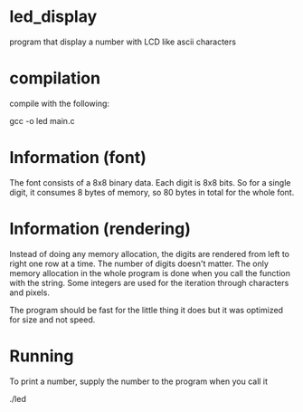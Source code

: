 # led_display
program that display a number with LCD like ascii characters

# compilation

compile with the following:   

gcc -o led main.c 

# Information (font)

The font consists of a 8x8 binary data. Each digit is 8x8 bits. So for a single digit, it consumes 8 bytes of memory, so 80 bytes in total for the whole font.

# Information (rendering)

Instead of doing any memory allocation, the digits are rendered from left to right one row at a time. The number of digits doesn't matter. The only memory allocation in the whole program is done when you call the function with the string. Some integers are used for the iteration through characters and pixels.

The program should be fast for the little thing it does but it was optimized for size and not speed.

# Running

To print a number, supply the number to the program when you call it

./led <number>
  
